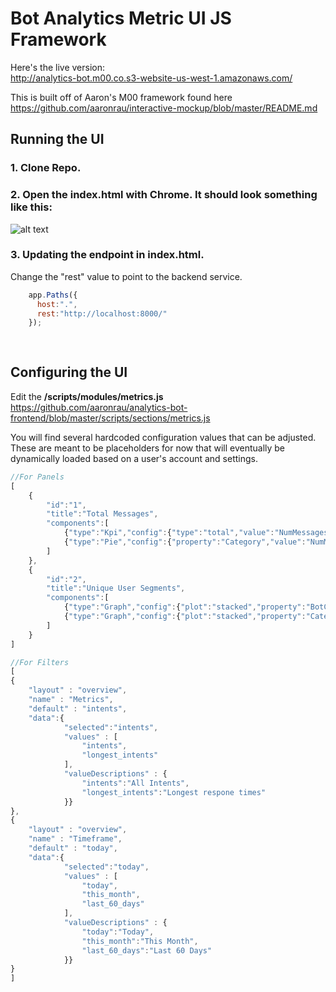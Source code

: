 # Bot Analytics Metric UI JS Framework
Here's the live version: <br/>
http://analytics-bot.m00.co.s3-website-us-west-1.amazonaws.com/

This is built off of Aaron's M00 framework found here <br/>
https://github.com/aaronrau/interactive-mockup/blob/master/README.md

Running the UI 
---------------
### 1. Clone Repo.
### 2. Open the index.html with Chrome. It should look something like this:
![alt text](https://s3-us-west-1.amazonaws.com/analytics-bot.m00.co/readme-1.png)
### 3. Updating the endpoint in index.html.
Change the "rest" value to point to the backend service.

```javascript
    app.Paths({
      host:".",
      rest:"http://localhost:8000/"
    });
    
    
```


Configuring the UI 
---------------
Edit the **/scripts/modules/metrics.js** <br/>
https://github.com/aaronrau/analytics-bot-frontend/blob/master/scripts/sections/metrics.js

You will find several hardcoded configuration values that can be adjusted. These are meant to be placeholders for now that will eventually be dynamically loaded based on a user's account and settings.

```javascript
//For Panels
[
    {
        "id":"1",
        "title":"Total Messages",
        "components":[
            {"type":"Kpi","config":{"type":"total","value":"NumMessages","label":"msgs"}},
            {"type":"Pie","config":{"property":"Category","value":"NumMessages"}}
        ]
    },
    {
        "id":"2",
        "title":"Unique User Segments",
        "components":[
            {"type":"Graph","config":{"plot":"stacked","property":"BotChannel","value":"NumUniqUsers","title":"By Channel","label":"Unique Users"}},
            {"type":"Graph","config":{"plot":"stacked","property":"Category","value":"NumUniqUsers","title":"By Intents","label":"Unique Users"}}
        ]
    }
]
```


```javascript
//For Filters
[
{
    "layout" : "overview",
    "name" : "Metrics",
    "default" : "intents",
    "data":{
            "selected":"intents",
            "values" : [ 
                "intents", 
                "longest_intents"
            ],
            "valueDescriptions" : {
                "intents":"All Intents",
                "longest_intents":"Longest respone times"
            }}
},
{
    "layout" : "overview",
    "name" : "Timeframe",
    "default" : "today",
    "data":{
            "selected":"today",
            "values" : [ 
                "today", 
                "this_month", 
                "last_60_days"
            ],
            "valueDescriptions" : {
                "today":"Today",
                "this_month":"This Month",
                "last_60_days":"Last 60 Days"
            }}
}			            	
]
```
